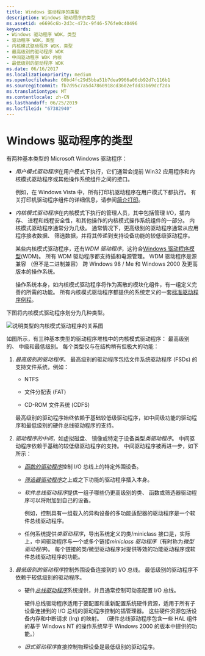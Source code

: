 ```yaml
---
title: Windows 驱动程序的类型
description: Windows 驱动程序的类型
ms.assetid: e6696c6b-2d3c-473c-9f46-576fe0c40496
keywords:
- Windows 驱动程序 WDK，类型
- 驱动程序 WDK，类型
- 内核模式驱动程序 WDK，类型
- 最高级别的驱动程序 WDK
- 中间驱动程序 WDK 内核
- 最低级别的驱动程序 WDK
ms.date: 06/16/2017
ms.localizationpriority: medium
ms.openlocfilehash: 60bd4fc29d5bba51b7dea9966a06cb92d7c116b1
ms.sourcegitcommit: fb7d95c7a5d47860918cd3602efdd33b69dcf2da
ms.translationtype: MT
ms.contentlocale: zh-CN
ms.lasthandoff: 06/25/2019
ms.locfileid: "67382940"
---
```

# <a name="types-of-windows-drivers"></a>Windows 驱动程序的类型





有两种基本类型的 Microsoft Windows 驱动程序：

-   *用户模式驱动程序*在用户模式下执行，它们通常会提前 Win32 应用程序和内核模式驱动程序或其他操作系统组件之间的接口。

    例如，在 Windows Vista 中，所有打印机驱动程序在用户模式下都执行。 有关打印机驱动程序组件的详细信息，请参阅[简介打印](https://docs.microsoft.com/windows-hardware/drivers/print/introduction-to-printing)。

-   *内核模式驱动程序*在内核模式下执行的管理人员，其中包括管理 I/O，插内存、 进程和线程安全性，和其他操作的内核模式操作系统组件的一部分。 内核模式驱动程序通常分为几级。 通常情况下，更高级别的驱动程序通常从应用程序接收数据、 筛选数据，并将其传递到支持设备功能的较低级驱动程序。

    某些内核模式驱动程序，还有*WDM 驱动程序*，这符合[Windows 驱动程序模型](windows-driver-model.md)(WDM)。 所有 WDM 驱动程序都支持插和电源管理。 WDM 驱动程序是源兼容 （但不是二进制兼容） 跨 Windows 98 / Me 和 Windows 2000 及更高版本的操作系统。

    操作系统本身，如内核模式驱动程序将作为离散的模块化组件，有一组定义完善的所需的功能。 所有内核模式驱动程序都提供的系统定义的一套[标准驱动程序例程](https://docs.microsoft.com/windows-hardware/drivers/kernel/introduction-to-standard-driver-routines)。

下图将内核模式驱动程序划分为几种类型。

![说明类型的内核模式驱动程序的关系图](images/1drvlyrs.png)

如图所示，有三种基本类型的驱动程序堆栈中的内核模式驱动程序： 最高级别的、 中级和最低级别。 每个类型仅与在结构稍有但极大的功能：

1.  *最高级别的驱动程序*。 最高级别的驱动程序包括文件系统驱动程序 (FSDs) 的支持文件系统，例如：

    -   NTFS

    -   文件分配表 (FAT)

    -   CD-ROM 文件系统 (CDFS)

    最高级别的驱动程序始终依赖于基础较低级驱动程序，如中间级功能的驱动程序和最低级别的硬件总线驱动程序的支持。

2.  *驱动程序的中间*，如虚拟磁盘、 镜像或特定于设备类型*类驱动程序*。 中间驱动程序依赖于基础的较低级驱动程序的支持。 中间驱动程序被再进一步，如下所示：

    -   [*函数的驱动程序*](function-drivers.md)控制 I/O 总线上的特定外围设备。

    -   [*筛选器驱动程序*](filter-drivers.md)之上或之下功能的驱动程序插入本身。

    -   *软件总线驱动程序*提供一组子哪些仍更高级别的类、 函数或筛选器驱动程序可以将附加到自己的设备。

        例如，控制具有一组载入的异构设备的多功能适配器的驱动程序是一个软件总线驱动程序。

    -   任何系统提供*类驱动程序*，导出系统定义的类/miniclass 接口是，实际上，中间驱动程序与一个或多个链接*miniclass 驱动程序*（有时称为*微型驱动程序*)。 每个链接的类/微型驱动程序对提供等效的功能驱动程序或软件总线驱动程序的功能。

3.  *最低级别的驱动程序*控制外围设备连接到的 I/O 总线。 最低级别的驱动程序不依赖于较低级别的驱动程序。

    -   硬件[*总线驱动程序*](bus-drivers.md)系统提供，并且通常控制可动态配置 I/O 总线。

        硬件总线驱动程序适用于要配置和重新配置系统硬件资源，适用于所有子设备连接到的 I/O 总线的驱动程序控制的插管理器。 这些硬件资源包括设备内存和中断请求 (Irq) 的映射。 （硬件总线驱动程序包含一些 HAL 组件的基于 Windows NT 的操作系统早于 Windows 2000 的版本中提供的功能。）

    -   *旧式驱动程序*直接控制物理设备是最低级别的驱动程序。

 

 





